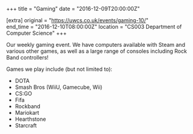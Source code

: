 +++
title = "Gaming"
date = "2016-12-09T20:00:00Z"

[extra]
original = "https://uwcs.co.uk/events/gaming-10/"    
end_time = "2016-12-10T08:00:00Z"
location = "CS003 Department of Computer Science"
+++

Our weekly gaming event. We have computers available with Steam and various other games, as well as a large range of consoles including Rock Band controllers\!

Games we play include (but not limited to):

  - DOTA
  - Smash Bros (WiiU, Gamecube, Wii)
  - CS:GO
  - Fifa
  - Rockband
  - Mariokart
  - Hearthstone
  - Starcraft

